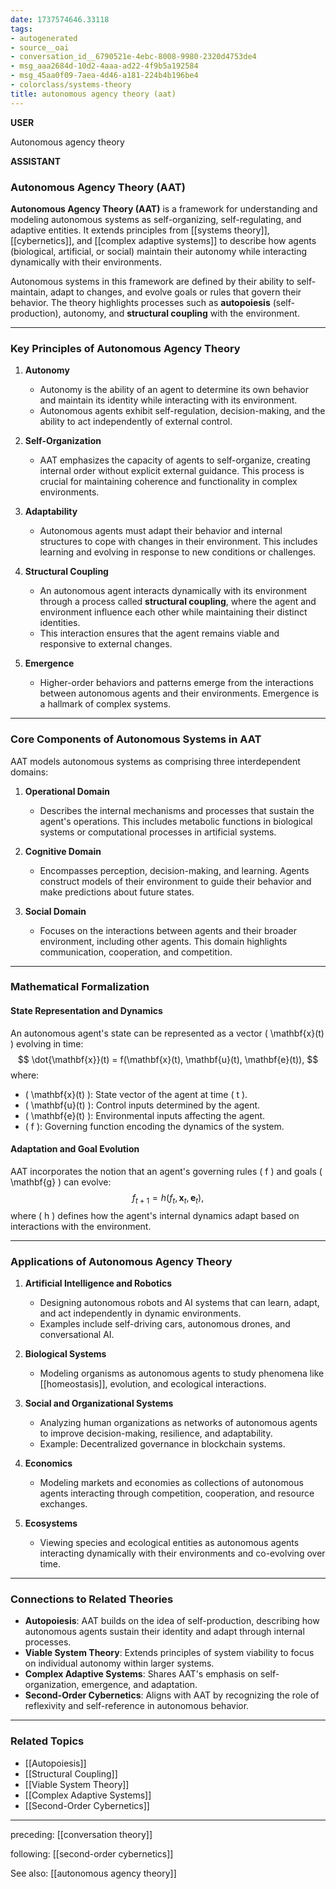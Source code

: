 ```yaml
---
date: 1737574646.33118
tags:
- autogenerated
- source__oai
- conversation_id__6790521e-4ebc-8008-9980-2320d4753de4
- msg_aaa2684d-10d2-4aaa-ad22-4f9b5a192584
- msg_45aa0f09-7aea-4d46-a181-224b4b196be4
- colorclass/systems-theory
title: autonomous agency theory (aat)
---
```


**USER**

Autonomous agency theory


**ASSISTANT**

### Autonomous Agency Theory (AAT)

**Autonomous Agency Theory (AAT)** is a framework for understanding and modeling autonomous systems as self-organizing, self-regulating, and adaptive entities. It extends principles from [[systems theory]], [[cybernetics]], and [[complex adaptive systems]] to describe how agents (biological, artificial, or social) maintain their autonomy while interacting dynamically with their environments.

Autonomous systems in this framework are defined by their ability to self-maintain, adapt to changes, and evolve goals or rules that govern their behavior. The theory highlights processes such as **autopoiesis** (self-production), autonomy, and **structural coupling** with the environment.

---

### Key Principles of Autonomous Agency Theory

1. **Autonomy**
   - Autonomy is the ability of an agent to determine its own behavior and maintain its identity while interacting with its environment.
   - Autonomous agents exhibit self-regulation, decision-making, and the ability to act independently of external control.

2. **Self-Organization**
   - AAT emphasizes the capacity of agents to self-organize, creating internal order without explicit external guidance. This process is crucial for maintaining coherence and functionality in complex environments.

3. **Adaptability**
   - Autonomous agents must adapt their behavior and internal structures to cope with changes in their environment. This includes learning and evolving in response to new conditions or challenges.

4. **Structural Coupling**
   - An autonomous agent interacts dynamically with its environment through a process called **structural coupling**, where the agent and environment influence each other while maintaining their distinct identities.
   - This interaction ensures that the agent remains viable and responsive to external changes.

5. **Emergence**
   - Higher-order behaviors and patterns emerge from the interactions between autonomous agents and their environments. Emergence is a hallmark of complex systems.

---

### Core Components of Autonomous Systems in AAT

AAT models autonomous systems as comprising three interdependent domains:

1. **Operational Domain**
   - Describes the internal mechanisms and processes that sustain the agent's operations. This includes metabolic functions in biological systems or computational processes in artificial systems.

2. **Cognitive Domain**
   - Encompasses perception, decision-making, and learning. Agents construct models of their environment to guide their behavior and make predictions about future states.

3. **Social Domain**
   - Focuses on the interactions between agents and their broader environment, including other agents. This domain highlights communication, cooperation, and competition.

---

### Mathematical Formalization

#### State Representation and Dynamics
An autonomous agent's state can be represented as a vector \( \mathbf{x}(t) \) evolving in time:
$$
\dot{\mathbf{x}}(t) = f(\mathbf{x}(t), \mathbf{u}(t), \mathbf{e}(t)),
$$
where:
- \( \mathbf{x}(t) \): State vector of the agent at time \( t \).
- \( \mathbf{u}(t) \): Control inputs determined by the agent.
- \( \mathbf{e}(t) \): Environmental inputs affecting the agent.
- \( f \): Governing function encoding the dynamics of the system.

#### Adaptation and Goal Evolution
AAT incorporates the notion that an agent's governing rules \( f \) and goals \( \mathbf{g} \) can evolve:
$$
f_{t+1} = h(f_t, \mathbf{x}_t, \mathbf{e}_t),
$$
where \( h \) defines how the agent's internal dynamics adapt based on interactions with the environment.

---

### Applications of Autonomous Agency Theory

1. **Artificial Intelligence and Robotics**
   - Designing autonomous robots and AI systems that can learn, adapt, and act independently in dynamic environments.
   - Examples include self-driving cars, autonomous drones, and conversational AI.

2. **Biological Systems**
   - Modeling organisms as autonomous agents to study phenomena like [[homeostasis]], evolution, and ecological interactions.

3. **Social and Organizational Systems**
   - Analyzing human organizations as networks of autonomous agents to improve decision-making, resilience, and adaptability.
   - Example: Decentralized governance in blockchain systems.

4. **Economics**
   - Modeling markets and economies as collections of autonomous agents interacting through competition, cooperation, and resource exchanges.

5. **Ecosystems**
   - Viewing species and ecological entities as autonomous agents interacting dynamically with their environments and co-evolving over time.

---

### Connections to Related Theories

- **Autopoiesis**: AAT builds on the idea of self-production, describing how autonomous agents sustain their identity and adapt through internal processes.
- **Viable System Theory**: Extends principles of system viability to focus on individual autonomy within larger systems.
- **Complex Adaptive Systems**: Shares AAT's emphasis on self-organization, emergence, and adaptation.
- **Second-Order Cybernetics**: Aligns with AAT by recognizing the role of reflexivity and self-reference in autonomous behavior.

---

### Related Topics
- [[Autopoiesis]]
- [[Structural Coupling]]
- [[Viable System Theory]]
- [[Complex Adaptive Systems]]
- [[Second-Order Cybernetics]]


---

preceding: [[conversation theory]]  


following: [[second-order cybernetics]]

See also: [[autonomous agency theory]]
